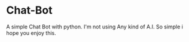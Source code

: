 # Chat-Bot
A simple Chat Bot with python.
I'm not using Any kind of A.I.
So simple i hope you enjoy this.
